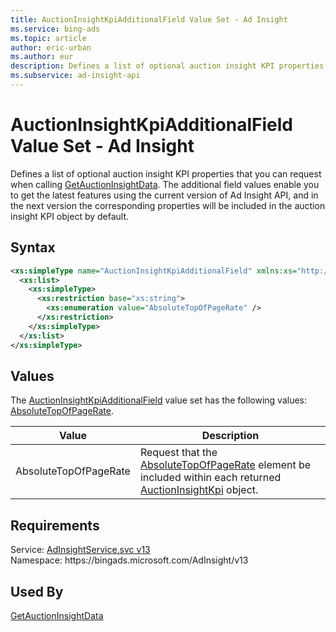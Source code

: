 ```yaml
---
title: AuctionInsightKpiAdditionalField Value Set - Ad Insight
ms.service: bing-ads
ms.topic: article
author: eric-urban
ms.author: eur
description: Defines a list of optional auction insight KPI properties that you can request when calling GetAuctionInsightData.
ms.subservice: ad-insight-api
---
```

# AuctionInsightKpiAdditionalField Value Set - Ad Insight
Defines a list of optional auction insight KPI properties that you can request when calling [GetAuctionInsightData](getauctioninsightdata.md). The additional field values enable you to get the latest features using the current version of Ad Insight API, and in the next version the corresponding properties will be included in the auction insight KPI object by default. 

## Syntax
```xml
<xs:simpleType name="AuctionInsightKpiAdditionalField" xmlns:xs="http://www.w3.org/2001/XMLSchema">
  <xs:list>
    <xs:simpleType>
      <xs:restriction base="xs:string">
        <xs:enumeration value="AbsoluteTopOfPageRate" />
      </xs:restriction>
    </xs:simpleType>
  </xs:list>
</xs:simpleType>
```

## <a name="values"></a>Values

The [AuctionInsightKpiAdditionalField](auctioninsightkpiadditionalfield.md) value set has the following values: [AbsoluteTopOfPageRate](#absolutetopofpagerate).

|Value|Description|
|-----------|---------------|
|<a name="absolutetopofpagerate"></a>AbsoluteTopOfPageRate|Request that the [AbsoluteTopOfPageRate](auctioninsightkpi.md#absolutetopofpagerate) element be included within each returned [AuctionInsightKpi](auctioninsightkpi.md) object.|

## Requirements
Service: [AdInsightService.svc v13](https://adinsight.api.bingads.microsoft.com/Api/Advertiser/AdInsight/v13/AdInsightService.svc)  
Namespace: https\://bingads.microsoft.com/AdInsight/v13  

## Used By
[GetAuctionInsightData](getauctioninsightdata.md)  
